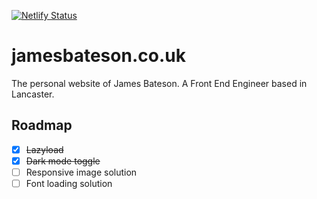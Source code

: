 [![Netlify Status](https://api.netlify.com/api/v1/badges/03e0a14e-89b7-47ac-bb11-aadcdfb6da91/deploy-status)](https://app.netlify.com/sites/jamesbateson/deploys)

# jamesbateson.co.uk

The personal website of James Bateson. A Front End Engineer based in Lancaster.

## Roadmap

- [x] ~~Lazyload~~
- [x] ~~Dark mode toggle~~
- [ ] Responsive image solution
- [ ] Font loading solution
